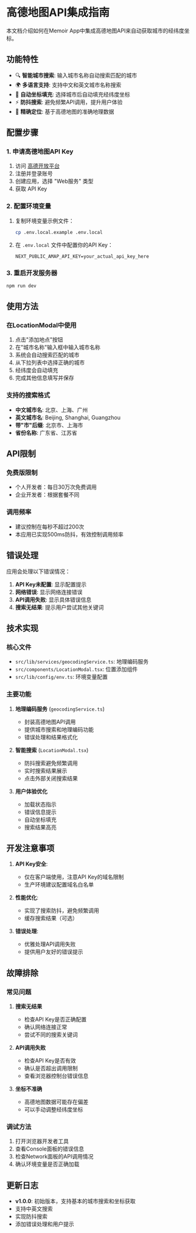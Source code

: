 # 高德地图API集成指南

本文档介绍如何在Memoir App中集成高德地图API来自动获取城市的经纬度坐标。

## 功能特性

- 🔍 **智能城市搜索**: 输入城市名称自动搜索匹配的城市
- 🌍 **多语言支持**: 支持中文和英文城市名称搜索
- 📍 **自动坐标填充**: 选择城市后自动填充经纬度坐标
- ⚡ **防抖搜索**: 避免频繁API调用，提升用户体验
- 🎯 **精确定位**: 基于高德地图的准确地理数据

## 配置步骤

### 1. 申请高德地图API Key

1. 访问 [高德开放平台](https://console.amap.com/)
2. 注册并登录账号
3. 创建应用，选择 "Web服务" 类型
4. 获取 API Key

### 2. 配置环境变量

1. 复制环境变量示例文件：
   ```bash
   cp .env.local.example .env.local
   ```

2. 在 `.env.local` 文件中配置你的API Key：
   ```env
   NEXT_PUBLIC_AMAP_API_KEY=your_actual_api_key_here
   ```

### 3. 重启开发服务器

```bash
npm run dev
```

## 使用方法

### 在LocationModal中使用

1. 点击"添加地点"按钮
2. 在"城市名称"输入框中输入城市名称
3. 系统会自动搜索匹配的城市
4. 从下拉列表中选择正确的城市
5. 经纬度会自动填充
6. 完成其他信息填写并保存

### 支持的搜索格式

- **中文城市名**: 北京、上海、广州
- **英文城市名**: Beijing, Shanghai, Guangzhou  
- **带"市"后缀**: 北京市、上海市
- **省份名称**: 广东省、江苏省

## API限制

### 免费版限制
- 个人开发者：每日30万次免费调用
- 企业开发者：根据套餐不同

### 调用频率
- 建议控制在每秒不超过200次
- 本应用已实现500ms防抖，有效控制调用频率

## 错误处理

应用会处理以下错误情况：

1. **API Key未配置**: 显示配置提示
2. **网络错误**: 显示网络连接错误
3. **API调用失败**: 显示具体错误信息
4. **搜索无结果**: 提示用户尝试其他关键词

## 技术实现

### 核心文件

- `src/lib/services/geocodingService.ts`: 地理编码服务
- `src/components/LocationModal.tsx`: 位置添加组件
- `src/lib/config/env.ts`: 环境变量配置

### 主要功能

1. **地理编码服务** (`geocodingService.ts`)
   - 封装高德地图API调用
   - 提供城市搜索和地理编码功能
   - 错误处理和结果格式化

2. **智能搜索** (`LocationModal.tsx`)
   - 防抖搜索避免频繁调用
   - 实时搜索结果展示
   - 点击外部关闭搜索结果

3. **用户体验优化**
   - 加载状态指示
   - 错误信息提示
   - 自动坐标填充
   - 搜索结果高亮

## 开发注意事项

1. **API Key安全**: 
   - 仅在客户端使用，注意API Key的域名限制
   - 生产环境建议配置域名白名单

2. **性能优化**:
   - 实现了搜索防抖，避免频繁调用
   - 缓存搜索结果（可选）

3. **错误处理**:
   - 优雅处理API调用失败
   - 提供用户友好的错误提示

## 故障排除

### 常见问题

1. **搜索无结果**
   - 检查API Key是否正确配置
   - 确认网络连接正常
   - 尝试不同的搜索关键词

2. **API调用失败**
   - 检查API Key是否有效
   - 确认是否超出调用限制
   - 查看浏览器控制台错误信息

3. **坐标不准确**
   - 高德地图数据可能存在偏差
   - 可以手动调整经纬度坐标

### 调试方法

1. 打开浏览器开发者工具
2. 查看Console面板的错误信息
3. 检查Network面板的API调用情况
4. 确认环境变量是否正确加载

## 更新日志

- **v1.0.0**: 初始版本，支持基本的城市搜索和坐标获取
- 支持中英文搜索
- 实现防抖搜索
- 添加错误处理和用户提示
